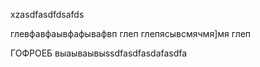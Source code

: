 xzasdfasdfdsafds

глевфавфаывфафывафвп глеп глепясывсмячмя]мя глеп

ГОФРОЕБ
выаываывыssdfasdfasdafasdfa